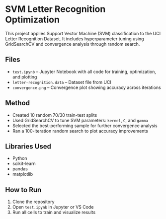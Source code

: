 # SVM Letter Recognition Optimization

This project applies Support Vector Machine (SVM) classification to the UCI Letter Recognition Dataset. It includes hyperparameter tuning using GridSearchCV and convergence analysis through random search.

## Files

- `test.ipynb` – Jupyter Notebook with all code for training, optimization, and plotting
- `letter-recognition.data` – Dataset file from UCI
- `convergence.png` – Convergence plot showing accuracy across iterations

## Method

- Created 10 random 70/30 train-test splits
- Used GridSearchCV to tune SVM parameters: `kernel`, `C`, and `gamma`
- Selected the best-performing sample for further convergence analysis
- Ran a 100-iteration random search to plot accuracy improvements

## Libraries Used

- Python
- scikit-learn
- pandas
- matplotlib

## How to Run

1. Clone the repository
2. Open `test.ipynb` in Jupyter or VS Code
3. Run all cells to train and visualize results
